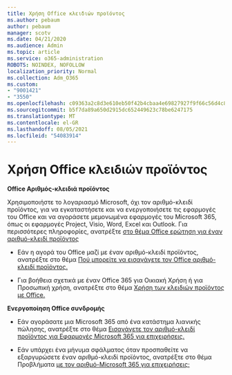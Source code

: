 ```yaml
---
title: Χρήση Office κλειδιών προϊόντος
ms.author: pebaum
author: pebaum
manager: scotv
ms.date: 04/21/2020
ms.audience: Admin
ms.topic: article
ms.service: o365-administration
ROBOTS: NOINDEX, NOFOLLOW
localization_priority: Normal
ms.collection: Adm_O365
ms.custom:
- "9001421"
- "3550"
ms.openlocfilehash: c09363a2c8d3e610eb50f42b4cbaa4e69827927f9f66c56d4c88b7ede3d85126
ms.sourcegitcommit: b5f7da89a650d2915dc652449623c78be6247175
ms.translationtype: MT
ms.contentlocale: el-GR
ms.lasthandoff: 08/05/2021
ms.locfileid: "54083914"
---
```

# <a name="using-office-product-keys"></a>Χρήση Office κλειδιών προϊόντος

**Office Αριθμός-κλειδιά προϊόντος**

Χρησιμοποιήστε το λογαριασμό Microsoft, όχι τον αριθμό-κλειδί προϊόντος, για να εγκαταστήσετε και να ενεργοποιήσετε τις εφαρμογές του Office και να αγοράσετε μεμονωμένα εφαρμογές του Microsoft 365, όπως οι εφαρμογές Project, Visio, Word, Excel και Outlook. Για περισσότερες πληροφορίες, ανατρέξτε [στο θέμα Office ερώτηση για έναν αριθμό-κλειδί προϊόντος](https://support.office.com/article/12a5763a-d45c-4685-8c95-a44500213759?ui=en-US&rs=en-US&ad=US#bkmk_promptforpkey)

- Εάν η αγορά του Office μαζί με έναν αριθμό-κλειδί προϊόντος, ανατρέξτε στο θέμα [Πού μπορείτε να εισαγάγετε τον Office αριθμό-κλειδί προϊόντος.](https://support.office.com/article/Where-to-enter-your-Office-product-key-0a82e5ae-739e-4b92-a6f4-2ec780c185db)

- Για βοήθεια σχετικά με έναν Office 365 για Οικιακή Χρήση ή για Προσωπική χρήση, ανατρέξτε στο θέμα [Χρήση των κλειδιών προϊόντος με Office.](https://support.office.com/article/using-product-keys-with-office-12a5763a-d45c-4685-8c95-a44500213759)

**Ενεργοποίηση Office συνδρομής** 

- Εάν αγοράσατε μια Microsoft 365 από ένα κατάστημα λιανικής πώλησης, ανατρέξτε στο θέμα [Εισαγάγετε τον αριθμό-κλειδί προϊόντος για Εφαρμογές Microsoft 365 για επιχειρήσεις.](https://docs.microsoft.com/microsoft-365/commerce/enter-your-product-key)

- Εάν υπάρχει ένα μήνυμα σφάλματος όταν προσπαθείτε να εξαργυρώσετε έναν αριθμό-κλειδί προϊόντος, ανατρέξτε στο θέμα Προβλήματα [με τον αριθμό-Microsoft 365 για επιχειρήσεις;](https://docs.microsoft.com/microsoft-365/commerce/product-key-errors-and-solutions)
